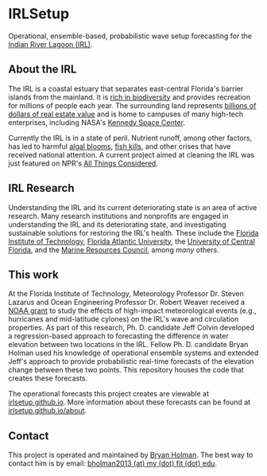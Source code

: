 # IRLSetup
Operational, ensemble-based, probabilistic wave setup forecasting for the [Indian River Lagoon (IRL)](https://en.wikipedia.org/wiki/Indian_River_Lagoon).

## About the IRL
The IRL is a coastal estuary that separates east-central Florida's barrier islands from the mainland. It is [rich in biodiversity](http://www.sms.si.edu/irlspec/maps.htm) and provides recreation for millions of people each year. The surrounding land represents [billions of dollars of real estate value](http://www.floridatoday.com/story/news/local/environment/lagoon/2016/07/29/why-healthy-lagoon-worth-63-billion-local-economy/87651436/) and is home to campuses of many high-tech enterprises, including NASA's [Kennedy Space Center](https://www.kennedyspacecenter.com/).

Currently the IRL is in a state of peril. Nutrient runoff, among other factors, has led to harmful [algal blooms](http://fcir.org/2016/08/06/floridas-indian-river-lagoon-in-environmental-crisis/), [fish kills](http://www.cnn.com/2016/03/25/us/florida-fish-kill/), and other crises that have received national attention. A current project aimed at cleaning the IRL was just featured on NPR's [All Things Considered](http://www.npr.org/2017/04/27/525918318/florida-battles-with-tricky-removal-of-costly-muck-in-indian-river-lagoon).

## IRL Research
Understanding the IRL and its current deteriorating state is an area of active research. Many research institutions and nonprofits are engaged in understanding the IRL and its deteriorating state, and investigating sustainable solutions for restoring the IRL's health. These include the [Florida Institute of Technology](http://www.fit.edu/indian-river-lagoon/), [Florida Atlantic University](http://www.fau.edu/hboi/focus_indian_river_lagoon.php), the [University of Central Florida](http://today.ucf.edu/topic/indian-river-lagoon/), and the [Marine Resources Council](http://www.savetheirl.org/), among *many* others.

## This work
At the Florida Institute of Technology, Meteorology Professor Dr. Steven Lazarus and Ocean Engineering Professor Dr. Robert Weaver received a [NOAA grant](https://newsroom.fit.edu/2014/02/27/faculty-members-earn-453000-noaa-grant-to-improve-model-simulations-for-bodies-of-water-including-indian-river-lagoon/) to study the effects of high-impact meteorological events (e.g., hurricanes and mid-latitude cylones) on the IRL's wave and circulation properties. As part of this research, Ph. D. candidate Jeff Colvin developed a regression-based approach to forecasting the difference in water elevation between two locations in the IRL. Fellow Ph. D. candidate Bryan Holman used his knowledge of operational ensemble systems and extended Jeff's approach to provide probabilistic real-time forecasts of the elevation change between these two points. This repository houses the code that creates these forecasts.

The operational forecasts this project creates are viewable at [irlsetup.github.io](https://irlsetup.github.io). More information about these forecasts can be found at [irlsetup.github.io/about](https://irlsetup.github.io/about).

## Contact
This project is operated and maintained by [Bryan Holman](https://github.com/bhlmn). The best way to contact him is by email: [bholman2013 (at) my (dot) fit (dot) edu](mailto:bholman2013@my.fit.edu).

